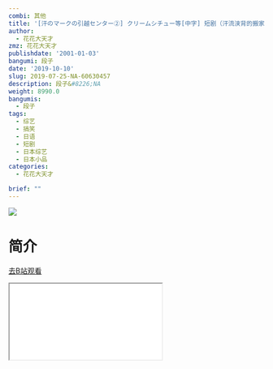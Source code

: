 ```yaml
---
combi: 其他
title: '[汗のマークの引越センター②] クリームシチュー等[中字] 短剧（汗流浃背的搬家公司②）'
author:
  - 花花大天才
zmz: 花花大天才
publishdate: '2001-01-03'
bangumi: 段子
date: '2019-10-10'
slug: 2019-07-25-NA-60630457
description: 段子&#8226;NA
weight: 8990.0
bangumis:
  - 段子
tags:
  - 综艺
  - 搞笑
  - 日语
  - 短剧
  - 日本综艺
  - 日本小品
categories:
  - 花花大天才

brief: ""
---
```

![](https://raw.githubusercontent.com/tcgriffith/owaraisite/master/static/tmpimg/7e0ba60dab518b73a324adfc519cb39276ffe724.jpg.480.jpg)
# 简介  
  

[去B站观看](https://www.bilibili.com/video/av60630457/)
<div class ="resp-container"><iframe class="testiframe" src="//player.bilibili.com/player.html?aid=60630457"", scrolling="no", allowfullscreen="true" > </iframe></div> 
